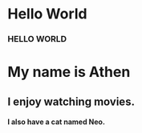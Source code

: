 # Hello World

### HELLO WORLD

# My name is Athen

## I enjoy watching movies.

#### I also have a cat named Neo.
